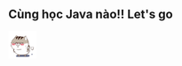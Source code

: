 <h2>Cùng học Java nào!! Let's go</h2>
<img src="https://github.com/vbminh/vbminh/blob/main/images/10.gif" height="50" width="50">
